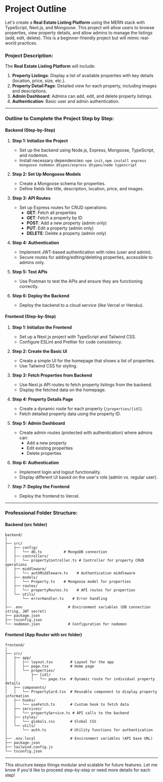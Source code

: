 # Project Outline

Let's create a **Real Estate Listing Platform** using the MERN stack with TypeScript, Next.js, and Mongoose. This project will allow users to browse properties, view property details, and allow admins to manage the listings (add, edit, delete). This is a beginner-friendly project but will mimic real-world practices.

### Project Description:
The **Real Estate Listing Platform** will include:
1. **Property Listings**: Display a list of available properties with key details (location, price, size, etc.).
2. **Property Detail Page**: Detailed view for each property, including images and descriptions.
3. **Admin Dashboard**: Admins can add, edit, and delete property listings.
4. **Authentication**: Basic user and admin authentication.

---

### Outline to Complete the Project Step by Step:

#### **Backend (Step-by-Step)**

1. **Step 1: Initialize the Project**
    - Set up the backend using Node.js, Express, Mongoose, TypeScript, and nodemon.
    - Install necessary dependencies: `npm init`, `npm install express mongoose nodemon @types/express @types/node typescript`

2. **Step 2: Set Up Mongoose Models**
    - Create a Mongoose schema for properties.
    - Define fields like title, description, location, price, and images.

3. **Step 3: API Routes**
    - Set up Express routes for CRUD operations:
      - **GET**: Fetch all properties
      - **GET**: Fetch a property by ID
      - **POST**: Add a new property (admin only)
      - **PUT**: Edit a property (admin only)
      - **DELETE**: Delete a property (admin only)

4. **Step 4: Authentication**
    - Implement JWT-based authentication with roles (user and admin).
    - Secure routes for adding/editing/deleting properties, accessible to admins only.

5. **Step 5: Test APIs**
    - Use Postman to test the APIs and ensure they are functioning correctly.

6. **Step 6: Deploy the Backend**
    - Deploy the backend to a cloud service (like Vercel or Heroku).

#### **Frontend (Step-by-Step)**

1. **Step 1: Initialize the Frontend**
    - Set up a Next.js project with TypeScript and Tailwind CSS.
    - Configure ESLint and Prettier for code consistency.

2. **Step 2: Create the Basic UI**
    - Create a simple UI for the homepage that shows a list of properties.
    - Use Tailwind CSS for styling.

3. **Step 3: Fetch Properties from Backend**
    - Use Next.js API routes to fetch property listings from the backend.
    - Display the fetched data on the homepage.

4. **Step 4: Property Details Page**
    - Create a dynamic route for each property (`/properties/[id]`).
    - Fetch detailed property data using the property ID.

5. **Step 5: Admin Dashboard**
    - Create admin routes (protected with authentication) where admins can:
      - Add a new property
      - Edit existing properties
      - Delete properties

6. **Step 6: Authentication**
    - Implement login and logout functionality.
    - Display different UI based on the user's role (admin vs. regular user).

7. **Step 7: Deploy the Frontend**
    - Deploy the frontend to Vercel.

---

### Professional Folder Structure:

#### **Backend (src folder)**

```
backend/
│
├── src/
│   ├── config/
│   │   └── db.ts          # MongoDB connection
│   ├── controllers/
│   │   └── propertyController.ts # Controller for property CRUD operations
│   ├── middleware/
│   │   └── authMiddleware.ts    # Authentication middleware
│   ├── models/
│   │   └── Property.ts    # Mongoose model for properties
│   ├── routes/
│   │   └── propertyRoutes.ts    # API routes for properties
│   └── utils/
│       └── errorHandler.ts    # Error handling
│
├── .env                     # Environment variables (DB connection string, JWT secret)
├── package.json
├── tsconfig.json
└── nodemon.json             # Configuration for nodemon
```

#### **Frontend (App Router with src folder)**

```
frontend/
│
├── src/
│   ├── app/
│   │   ├── layout.tsx        # Layout for the app
│   │   ├── page.tsx          # Home page
│   │   └── properties/
│   │       ├── [id]/
│   │       │   └── page.tsx  # Dynamic route for individual property details
│   ├── components/
│   │   └── PropertyCard.tsx  # Reusable component to display property information
│   ├── hooks/
│   │   └── useFetch.ts       # Custom hook to fetch data
│   ├── services/
│   │   └── propertyService.ts # API calls to the backend
│   ├── styles/
│   │   └── globals.css       # Global CSS
│   └── utils/
│       └── auth.ts           # Utility functions for authentication
│
├── .env.local                # Environment variables (API base URL)
├── package.json
├── tailwind.config.js
└── tsconfig.json
```

---

This structure keeps things modular and scalable for future features. Let me know if you'd like to proceed step-by-step or need more details for each step!